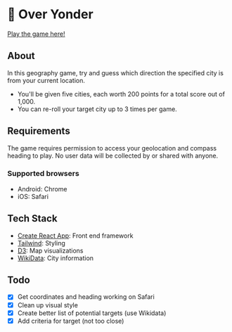 # 🧭 Over Yonder

[Play the game here!](https://thekakkun.github.io/over-yonder)

## About

In this geography game, try and guess which direction the specified city is from your current location.

- You'll be given five cities, each worth 200 points for a total score out of
  1,000.
- You can re-roll your target city up to 3 times per game.

## Requirements

The game requires permission to access your geolocation and compass heading to play. No user data will be collected by or shared with anyone.

### Supported browsers

- Android: Chrome
- iOS: Safari

## Tech Stack

- [Create React App](https://create-react-app.dev/): Front end framework
- [Tailwind](https://tailwindcss.com/): Styling
- [D3](https://d3js.org/): Map visualizations
- [WikiData](https://www.wikidata.org/wiki/Wikidata:Main_Page): City information

## Todo

- [x] Get coordinates and heading working on Safari
- [x] Clean up visual style
- [x] Create better list of potential targets (use Wikidata)
- [x] Add criteria for target (not too close)
